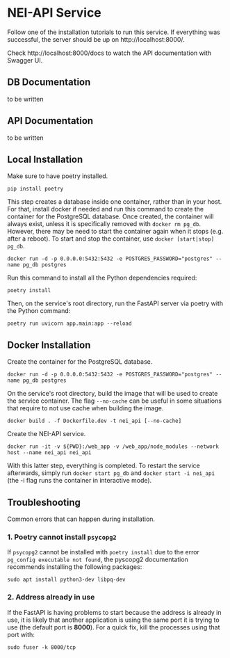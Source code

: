 # NEI-API Service

Follow one of the installation tutorials to run this service. If everything was successful, the server should be up on http://localhost:8000/.

Check http://localhost:8000/docs to watch the API documentation with Swagger UI.

## DB Documentation
 to be written
<!-- TODO: complete -->

## API Documentation
 to be written
<!-- TODO: complete -->

## Local Installation

Make sure to have poetry installed.
```
pip install poetry
```

This step creates a database inside one container, rather than in your host. For that, install docker if needed and run this command to create the container for the PostgreSQL database. Once created, the container will always exist, unless it is specifically removed with `docker rm pg_db`. However, there may be need to start the container again when it stops (e.g. after a reboot). To start and stop the container, use `docker [start|stop] pg_db`.
```
docker run -d -p 0.0.0.0:5432:5432 -e POSTGRES_PASSWORD="postgres" --name pg_db postgres
```

Run this command to install all the Python dependencies required:
```
poetry install
```

Then, on the service's root directory, run the FastAPI server via poetry with the Python command: 
```
poetry run uvicorn app.main:app --reload
```

## Docker Installation

Create the container for the PostgreSQL database.
```
docker run -d -p 0.0.0.0:5432:5432 -e POSTGRES_PASSWORD="postgres" --name pg_db postgres
```

On the service's root directory, build the image that will be used to create the service container. The flag `--no-cache` can be useful in some situations that require to not use cache when building the image.
```
docker build . -f Dockerfile.dev -t nei_api [--no-cache]
```

Create the NEI-API service.
```
docker run -it -v ${PWD}:/web_app -v /web_app/node_modules --network host --name nei_api nei_api
```

With this latter step, everything is completed. To restart the service afterwards, simply run `docker start pg_db` and `docker start -i nei_api` (the -i flag runs the container in interactive mode).


## Troubleshooting

Common errors that can happen during installation.

### 1. Poetry cannot install `psycopg2`

If `psycopg2` cannot be installed with `poetry install` due to the error `pg_config executable not found`, the pyscopg2 documentation recommends installing the following packages:
```
sudo apt install python3-dev libpq-dev 
```

### 2. Address already in use

If the FastAPI is having problems to start because the address is already in use, it is likely that another application is using the same port it is trying to use (the default port is **8000**). For a quick fix, kill the processes using that port with:
```
sudo fuser -k 8000/tcp
```

